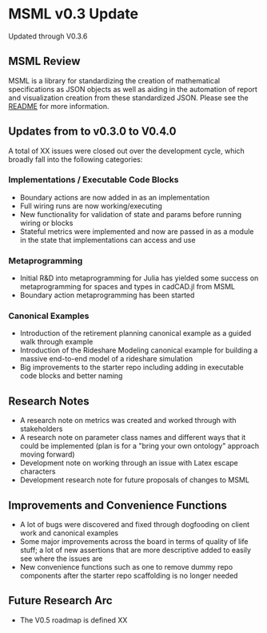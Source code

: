 # MSML v0.3 Update

Updated through V0.3.6

## MSML Review

MSML is a library for standardizing the creation of mathematical specifications as JSON objects as well as aiding in the automation of report and visualization creation from these standardized JSON. Please see the [README](../README.md) for more information.

## Updates from to v0.3.0 to V0.4.0

A total of XX issues were closed out over the development cycle, which broadly fall into the following categories:

### Implementations / Executable Code Blocks

- Boundary actions are now added in as an implementation
- Full wiring runs are now working/executing
- New functionality for validation of state and params before running wiring or blocks
- Stateful metrics were implemented and now are passed in as a module in the state that implementations can access and use

### Metaprogramming

- Initial R&D into metaprogramming for Julia has yielded some success on metaprogramming for spaces and types in cadCAD.jl from MSML
- Boundary action metaprogramming has been started

### Canonical Examples

- Introduction of the retirement planning canonical example as a guided walk through example
- Introduction of the Rideshare Modeling canonical example for building a massive end-to-end model of a rideshare simulation
- Big improvements to the starter repo including adding in executable code blocks and better naming

## Research Notes

- A research note on metrics was created and worked through with stakeholders
- A research note on parameter class names and different ways that it could be implemented (plan is for a "bring your own ontology" approach moving forward)
- Development note on working through an issue with Latex escape characters
- Development research note for future proposals of changes to MSML

## Improvements and Convenience Functions

- A lot of bugs were discovered and fixed through dogfooding on client work and canonical examples
- Some major improvements across the board in terms of quality of life stuff; a lot of new assertions that are more descriptive added to easily see where the issues are
- New convenience functions such as one to remove dummy repo components after the starter repo scaffolding is no longer needed

## Future Research Arc

- The V0.5 roadmap is defined XX